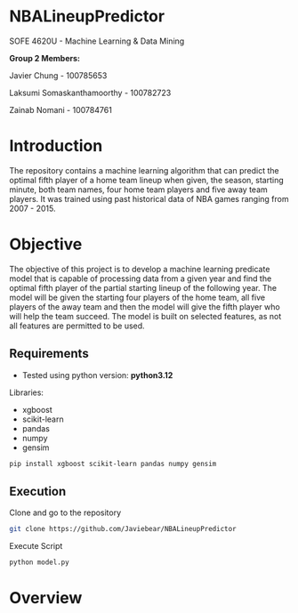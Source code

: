 # NBALineupPredictor
SOFE 4620U - Machine Learning & Data Mining

**Group 2 Members:**

Javier Chung - 100785653

Laksumi Somaskanthamoorthy - 100782723 

Zainab Nomani - 100784761

# Introduction
The repository contains a machine learning algorithm that can predict the optimal fifth player of a home team lineup when given, the season, starting minute, both team names, four home team players and five away team players. It was trained using past historical data of NBA games ranging from 2007 - 2015.

# Objective
The objective of this project is to develop a machine learning predicate model that is capable of processing data from a given year and find the optimal fifth player of the partial starting lineup of the following year. The model will be given the starting four players of the home team, all five players of the away team and then the model will give the fifth player who will help the team succeed. The model is built on selected features, as not all features are permitted to be used.
 
## Requirements
- Tested using python version: **python3.12**
  
Libraries:
- xgboost
- scikit-learn
- pandas
- numpy
- gensim

```bash
pip install xgboost scikit-learn pandas numpy gensim 
```
## Execution
Clone and go to the repository 
```bash
git clone https://github.com/Javiebear/NBALineupPredictor
```
Execute Script
```bash
python model.py
```

# Overview

